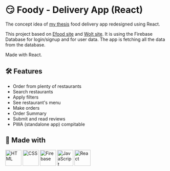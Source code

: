 # 😏 Foody - Delivery App (React)

The concept idea of [my thesis](https://foody-thesis.000webhostapp.com/index.php) food delivery app redesigned using React.

This project based on [Efood site](https://www.e-food.gr/) and [Wolt site](https://wolt.com/en/grc). It is using the Firebase Database for login/signup and for user data. The app is fetching all the data from the database.

Made with React.

## 🛠️ Features

- Order from plenty of restaurants
- Search restaurants
- Apply filters
- See restaurant's menu
- Make orders
- Order Summary
- Submit and read reviews
- PWA (standalone app) compitable

## 🚧 Made with

<div >
	<img width="50" src="https://user-images.githubusercontent.com/25181517/192158954-f88b5814-d510-4564-b285-dff7d6400dad.png" alt="HTML" title="HTML"/>
	<img width="50" src="https://user-images.githubusercontent.com/25181517/183898674-75a4a1b1-f960-4ea9-abcb-637170a00a75.png" alt="CSS" title="CSS"/>
	<img width="50" src="https://user-images.githubusercontent.com/25181517/189716855-2c69ca7a-5149-4647-936d-780610911353.png" alt="Firebase" title="Firebase"/>
	<img width="50" src="https://user-images.githubusercontent.com/25181517/117447155-6a868a00-af3d-11eb-9cfe-245df15c9f3f.png" alt="JavaScript" title="JavaScript"/>
	<img width="50" src="https://user-images.githubusercontent.com/25181517/183897015-94a058a6-b86e-4e42-a37f-bf92061753e5.png" alt="React" title="React"/>
</div>

